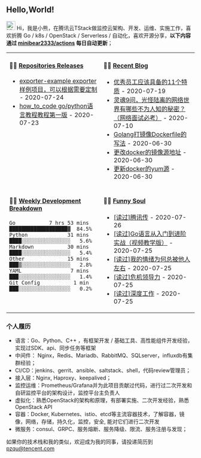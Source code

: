 ## Hello,World!

<img src='https://coding3min.oss-accelerate.aliyuncs.com/2020/07/23/Hi1119.gif' alt='Hi' width="24"/> Hi，我是小熊，在腾讯云TStack做监控云架构、开发、运维、实施工作，喜欢折腾 Go / k8s / OpenStack / Serverless / 自动化，喜欢开源分享，**以下内容通过 <a href="https://github.com/minibear2333/minibear2333/actions" target="_blank">minibear2333/actions</a> 每日自动更新**；

<table>
<tr>
<td valign="top" width="50%">

#### 🏋️‍♀️ <a href="https://github.com/minibear2333/minibear2333/blob/main/releases.md" target="_blank">Repositories Releases</a>

<!-- recent_releases starts -->
* <a href='https://github.com/minibear2333/exporter-example/releases/tag/0.0.1' target='_blank'>exporter-example exporter样例项目，可以根据需要定制</a> - 2020-07-24
* <a href='https://github.com/minibear2333/how_to_code/releases/tag/1.0.0' target='_blank'>how_to_code go/python语言教程教程第一版</a> - 2020-07-23
<!-- recent_releases ends -->

</td>
<td valign="top" width="50%">

#### 🤹‍♀️ <a href="https://coding3min.com" target="_blank">Recent Blog</a>

<!-- blog starts -->
* <a href='https://coding3min.com/1250.html' target='_blank'>优秀员工应该具备的11个特质</a> - 2020-07-19
* <a href='https://coding3min.com/1246.html' target='_blank'>灵魂9问，光怪陆离的网络世界有哪些不为人知的秘密？（网络面试必考）</a> - 2020-07-10
* <a href='https://coding3min.com/1231.html' target='_blank'>Golang打镜像Dockerfile的写法</a> - 2020-06-30
* <a href='https://coding3min.com/1229.html' target='_blank'>更改docker的镜像源地址</a> - 2020-06-30
* <a href='https://coding3min.com/1227.html' target='_blank'>更新docker的yum源</a> - 2020-06-30
<!-- blog ends -->

</td>
</tr>
<tr>
<td valign="top" width="50%">

#### 🏊‍♂️ <a href="https://gist.github.com/minibear2333/94daafe2dff829596fc785b37278c2c0" target="_blank">Weekly Development Breakdown</a>

<!-- code_time starts -->

```text
Go           7 hrs 53 mins  ███████████████████▓  84.5%
Python             31 mins  ████░░░░░░░░░░░░░░░░   5.6%
Markdown           30 mins  ████░░░░░░░░░░░░░░░░   5.4%
Other              15 mins  ███▒░░░░░░░░░░░░░░░░   2.8%
YAML                7 mins  ███░░░░░░░░░░░░░░░░░   1.4%
Git Config           1 min  ███░░░░░░░░░░░░░░░░░   0.2%
```

<!-- code_time ends -->

</td>
<td valign="top" width="50%">

#### 🤾‍♂️ <a href="https://www.douban.com/people/minibear2333/" target="_blank">Funny Soul</a>

<!-- douban starts -->
* <a href='https://book.douban.com/subject/26929955/' target='_blank'>[读过]腾讯传</a> - 2020-07-26
* <a href='https://book.douban.com/subject/30240200/' target='_blank'>[读过]Go语言从入门到进阶实战（视频教学版）</a> - 2020-07-25
* <a href='https://book.douban.com/subject/26704096/' target='_blank'>[读过]我的情绪为何总被他人左右</a> - 2020-07-25
* <a href='https://book.douban.com/subject/25906034/' target='_blank'>[读过]危机领导力</a> - 2020-07-25
* <a href='https://book.douban.com/subject/27056409/' target='_blank'>[读过]深度工作</a> - 2020-07-25
<!-- douban ends -->

</td>
  </tr>
  </table>
  
### 个人履历  

* 语言：Go、Python、C++ ，有框架开发 / 基础工具、高性能组件开发经验，实现过SDK、api、同步任务等框架
* 中间件： Nginx，Redis、Mariadb、RabbitMQ、SQLserver，influxdb有集群经验；
* CI/CD：jenkins、gerrit、ansible、saltstack、shell，代码review管理员；
* 接入层：Nginx, Haproxy、keepalived；
* 监控运维：Prometheus/Grafana并为此项目贡献过代码，进行过二次开发和自研监控平台的架构设计，监控平台主负责人
* 虚拟化：熟悉OpenStack的架构和原理，有部署实施、二次开发经验，熟悉OpenStack API
* 容器：Docker, Kubernetes、istio、etcd等主流容器技术，了解容器，镜像，网络，存储，持久化，监控，安全, 能对它们进行二次开发
* 微服务：consul、GRPC、服务熔断、服务降级、限流、服务注册与发现；

如果你的技术栈和我的类似，欢迎成为我的同事，请投递简历到 pzqu@tencent.com


